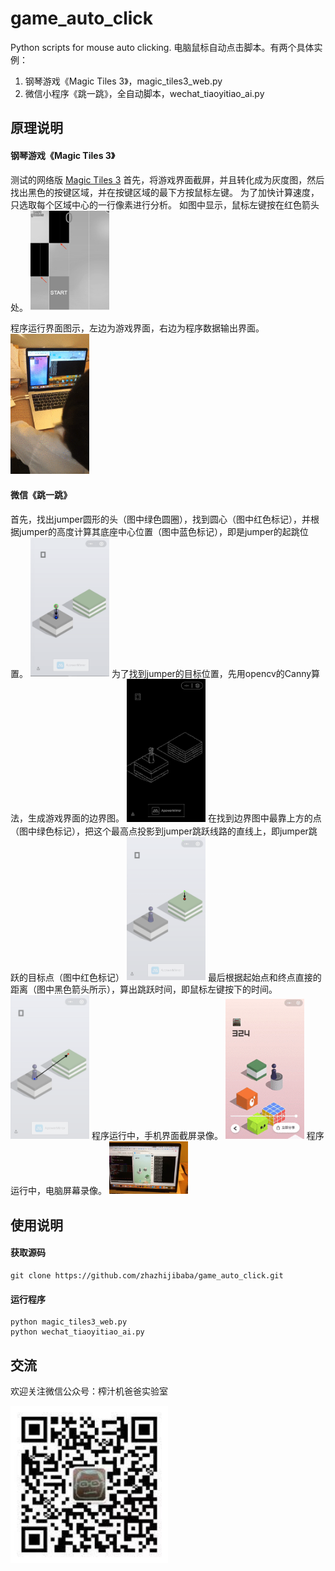 # game_auto_click
Python scripts for mouse auto clicking. 
电脑鼠标自动点击脚本。有两个具体实例：
1. 钢琴游戏《Magic Tiles 3》，magic_tiles3_web.py
2. 微信小程序《跳一跳》，全自动脚本，wechat_tiaoyitiao_ai.py

## 原理说明 

#### 钢琴游戏《Magic Tiles 3》
测试的网络版 [Magic Tiles 3](http://www.bestgames.com/Magic-Tiles-3)
首先，将游戏界面截屏，并且转化成为灰度图，然后找出黑色的按键区域，并在按键区域的最下方按鼠标左键。
为了加快计算速度，只选取每个区域中心的一行像素进行分析。
如图中显示，鼠标左键按在红色箭头处。
<img src="./resource/magic_tiles_code.png" width="25%" height="25%">

程序运行界面图示，左边为游戏界面，右边为程序数据输出界面。
<img src="./resource/magic_tile_4.gif" width="25%" height="25%">

#### 微信《跳一跳》
首先，找出jumper圆形的头（图中绿色圆圈），找到圆心（图中红色标记），并根据jumper的高度计算其底座中心位置（图中蓝色标记），即是jumper的起跳位置。
<img src="./resource/start_circle.png" width="25%" height="25%">
为了找到jumper的目标位置，先用opencv的Canny算法，生成游戏界面的边界图。
<img src="./resource/target_edges.png" width="25%" height="25%">
在找到边界图中最靠上方的点（图中绿色标记），把这个最高点投影到jumper跳跃线路的直线上，即jumper跳跃的目标点（图中红色标记）
<img src="./resource/top_position.png" width="25%" height="25%">
最后根据起始点和终点直接的距离（图中黑色箭头所示），算出跳跃时间，即鼠标左键按下的时间。
<img src="./resource/start_to_target.png" width="25%" height="25%">
程序运行中，手机界面截屏录像。
<img src="./resource/tiao_yi_tiao_2.gif" width="25%" height="25%">
程序运行中，电脑屏幕录像。
<img src="./resource/tiao_yi_tiao_1.gif" width="25%" height="25%">

## 使用说明

#### 获取源码

```
git clone https://github.com/zhazhijibaba/game_auto_click.git

```
#### 运行程序
```
python magic_tiles3_web.py
python wechat_tiaoyitiao_ai.py
```

## 交流
欢迎关注微信公众号：榨汁机爸爸实验室

<img src="./resource/zhazhijibaba.jpeg" width="50%" height="50%">


